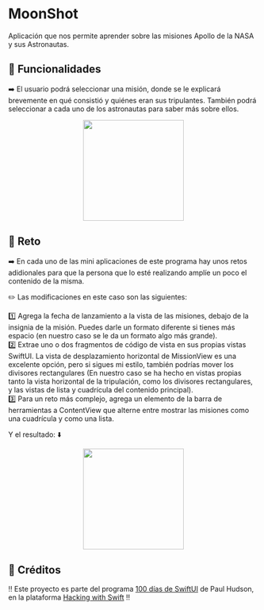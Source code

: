 # MoonShot

Aplicación que nos permite aprender sobre las misiones Apollo de la NASA y sus Astronautas.

## 📱 Funcionalidades
➡️ El usuario podrá seleccionar una misión, donde se le explicará brevemente en qué consistió y quiénes eran sus tripulantes. También podrá seleccionar a cada uno de los astronautas para saber más sobre ellos. 

<p align="center">
  <img src="MoonShot.gif" width="203">
</p>

## 🎯 Reto
➡️ En cada uno de las mini aplicaciones de este programa hay unos retos adidionales para que la persona que lo esté realizando amplíe un poco el contenido de la misma.  

✏️ Las modificaciones en este caso son las siguientes:  

1️⃣ Agrega la fecha de lanzamiento a la vista de las misiones, debajo de la insignia de la misión. Puedes darle un formato diferente si tienes más espacio (en nuestro caso se le da un formato algo más grande).  
2️⃣ Extrae uno o dos fragmentos de código de vista en sus propias vistas SwiftUI. La vista de desplazamiento horizontal de MissionView es una excelente opción, pero si sigues mi estilo, también podrías mover los divisores rectangulares (En nuestro caso se ha hecho en vistas propias tanto la vista horizontal de la tripulación, como los divisores rectangulares, y las vistas de lista y cuadrícula del contenido principal).  
3️⃣ Para un reto más complejo, agrega un elemento de la barra de herramientas a ContentView que alterne entre mostrar las misiones como una cuadrícula y como una lista.  

Y el resultado: ⬇️  

<p align="center">
  <img src="RetoMoonshot.gif" width="203">
</p>


## 📌 Créditos
‼️ Este proyecto es parte del programa [100 días de SwiftUI](https://www.hackingwithswift.com/100/swiftui) de Paul Hudson, en la plataforma [Hacking with Swift](https://www.hackingwithswift.com) ‼️